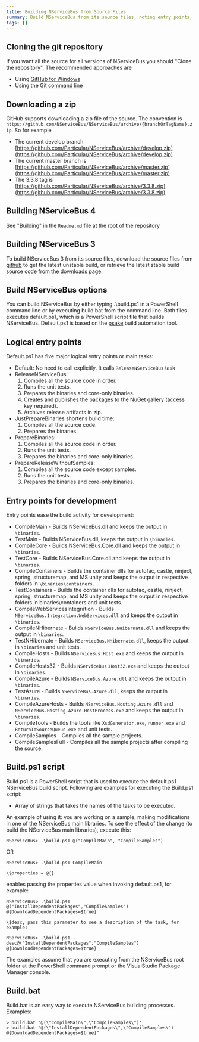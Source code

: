 ```yaml
---
title: Building NServiceBus from Source Files
summary: Build NServiceBus from its source files, noting entry points, Build.ps1, and build.bat.
tags: []
---
```


## Cloning the git repository

If you want all the source for all versions of NServiceBus you should
"Clone the repository". The recommended approaches are

- Using [GitHub for Windows](https://windows.github.com/)
- Using the [Git command line](http://git-scm.com/book/en/v2/Git-Basics-Getting-a-Git-Repository)

## Downloading a zip

GitHub supports downloading a zip file of the source. The convention is
`https://github.com/NServiceBus/NServiceBus/archive/{branchOrTagName}.zip`. So for example

- The current develop branch [https://github.com/Particular/NServiceBus/archive/develop.zip](https://github.com/Particular/NServiceBus/archive/develop.zip)
- The current master branch is [https://github.com/Particular/NServiceBus/archive/master.zip](https://github.com/Particular/NServiceBus/archive/master.zip)
- The 3.3.8 tag is [https://github.com/Particular/NServiceBus/archive/3.3.8.zip](https://github.com/Particular/NServiceBus/archive/3.3.8.zip)

## Building NServiceBus 4

See "Building" in the `Readme.md` file at the root of the repository

## Building NServiceBus 3

To build NServiceBus 3 from its source files, download the source files from
[github](https://github.com/Particular/NServiceBus/archive/develop.zip) to get the latest unstable build, or retrieve the latest stable build source code from the [downloads page](http://particular.net/downloads).

## Build NServiceBus options

You can build NServiceBus by either typing .\\build.ps1 in a PowerShell command line or by executing build.bat from the command line. Both files executes default.ps1, which is a PowerShell script file that builds NServiceBus. Default.ps1 is based on the
[psake](https://github.com/psake/psake) build automation tool.

## Logical entry points

Default.ps1 has five major logical entry points or main tasks:

 * Default: No need to call explicitly. It calls `ReleaseNServiceBus` task
 * ReleaseNServiceBus:
    1.  Compiles all the source code in order.
    2.  Runs the unit tests.
    3.  Prepares the binaries and core-only binaries.
    4.  Creates and publishes the packages to the NuGet gallery (access key required).
    5.  Archives release artifacts in zip.
 * JustPrepareBinaries shortens build time:
    1.  Compiles all the source code.
    2.  Prepares the binaries.
 * PrepareBinaries:
    1.  Compiles all the source code in order.
    2.  Runs the unit tests.
    3.  Prepares the binaries and core-only binaries.
 * PrepareReleaseWithoutSamples:
    1.  Compiles all the source code except samples.
    2.  Runs the unit tests.
    3.  Prepares the binaries and core-only binaries.

## Entry points for development

Entry points ease the build activity for development:

-   CompileMain - Builds NServiceBus.dll and keeps the output in `\binaries`.
-   TestMain - Builds NServiceBus.dll, keeps the output in `\binaries`.
-   CompileCore - Builds NServiceBus.Core.dll and keeps the output in `\binaries`.
-   TestCore - Builds NServiceBus.Core.dll and keeps the output in `\binaries`.
-   CompileContainers - Builds the container dlls for autofac, castle, ninject, spring, structuremap, and MS unity and keeps the output in respective folders in `\binaries\containers`.
-   TestContainers - Builds the container dlls for autofac, castle, ninject, spring, structuremap, and MS unity and keeps the output in respective folders in binaries\\containers and unit tests.
-   CompileWebServicesIntegration - Builds `NServiceBus.Integration.WebServices.dll` and keeps the output in
    `\binaries`.
-   CompileNHibernate - Builds `NServiceBus.NHibernate.dll` and keeps the output in `\binaries`.
-   TestNHibernate - Builds `NServiceBus.NHibernate.dll`, keeps the output in `\binaries` and unit tests.
-   CompileHosts - Builds `NServiceBus.Host.exe` and keeps the output in `\binaries`.
-   CompileHosts32 - Builds `NServiceBus.Host32.exe` and keeps the output in `\binaries`.
-   CompileAzure - Builds `NServiceBus.Azure.dll` and keeps the output in `\binaries`.
-   TestAzure - Builds `NServiceBus.Azure.dll`, keeps the output in `\binaries`.
-   CompileAzureHosts - Builds `NServiceBus.Hosting.Azure.dll` and `NServiceBus.Hosting.Azure.HostProcess.exe` and keeps the output in `\binaries`.
-   CompileTools - Builds the tools like `XsdGenerator.exe`, `runner.exe` and `ReturnToSourceQueue.exe` and unit tests.
-   CompileSamples - Compiles all the sample projects.
-   CompileSamplesFull - Compiles all the sample projects after compiling the source.

## Build.ps1 script

Build.ps1 is a PowerShell script that is used to execute the default.ps1 NServiceBus build script. Following are examples for executing the Build.ps1 script:

-   Array of strings that takes the names of the tasks to be executed.

An example of using it: you are working on a sample, making modifications in one of the NServiceBus main libraries. To see the effect of the change (to build the NServiceBus main libraries), execute this:

    NServiceBus> .\build.ps1 @("CompileMain", "CompileSamples")

OR

    NServiceBus> .\build.ps1 CompileMain

    \$properties = @{} 

enables passing the properties value when invoking default.ps1, for example:

    NServiceBus> .\build.ps1 @("InstallDependentPackages","CompileSamples") @{DownloadDependentPackages=$true}

    \$desc, pass this parameter to see a description of the task, for
    example:

    NServiceBus> .\build.ps1 -desc@("InstallDependentPackages","CompileSamples") @{DownloadDependentPackages=$true}

The examples assume that you are executing from the NServiceBus root folder at the PowerShell command prompt or the VisualStudio Package Manager console.

## Build.bat

Build.bat is an easy way to execute NServiceBus building processes. Examples:

    > build.bat "@(\"CompileMain\",\"CompileSamples\")"
    > build.bat "@(\"InstallDependentPackages\",\"CompileSamples\") @{DownloadDependentPackages=$true}"
